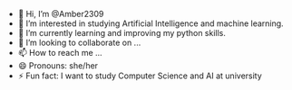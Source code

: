 - 👋 Hi, I’m @Amber2309
- 👀 I’m interested in studying Artificial Intelligence and machine learning.
- 🌱 I’m currently learning and improving my python skills.
- 💞️ I’m looking to collaborate on ...
- 📫 How to reach me ...
- 😄 Pronouns: she/her
- ⚡ Fun fact: I want to study Computer Science and AI at university

<!---
Amber2309/Amber2309 is a ✨ special ✨ repository because its `README.md` (this file) appears on your GitHub profile.
You can click the Preview link to take a look at your changes.
--->
